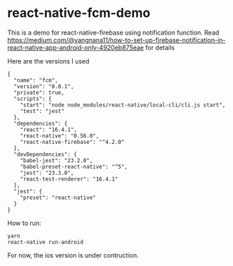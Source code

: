# react-native-fcm-demo
This is a demo for react-native-firebase using notification function.
Read https://medium.com/@yangnana11/how-to-set-up-firebase-notification-in-react-native-app-android-only-4920eb875eae for details

Here are the versions I used
```
{
  "name": "fcm",
  "version": "0.0.1",
  "private": true,
  "scripts": {
    "start": "node node_modules/react-native/local-cli/cli.js start",
    "test": "jest"
  },
  "dependencies": {
    "react": "16.4.1",
    "react-native": "0.56.0",
    "react-native-firebase": "^4.2.0"
  },
  "devDependencies": {
    "babel-jest": "23.2.0",
    "babel-preset-react-native": "^5",
    "jest": "23.3.0",
    "react-test-renderer": "16.4.1"
  },
  "jest": {
    "preset": "react-native"
  }
}

```

How to run:
```
yarn
react-native run-android
```
For now, the ios version is under contruction.
